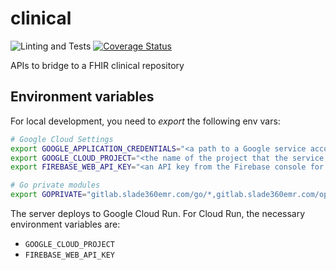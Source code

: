 # clinical

![Linting and Tests](https://github.com/savannahghi/clinical/actions/workflows/ci.yml/badge.svg)
[![Coverage Status](https://coveralls.io/repos/github/savannahghi/clinical/badge.svg?branch=main)](https://coveralls.io/github/savannahghi/clinical?branch=main)

APIs to bridge to a FHIR clinical repository

## Environment variables

For local development, you need to *export* the following env vars:

```bash
# Google Cloud Settings
export GOOGLE_APPLICATION_CREDENTIALS="<a path to a Google service account JSON file>"
export GOOGLE_CLOUD_PROJECT="<the name of the project that the service account above belongs to>"
export FIREBASE_WEB_API_KEY="<an API key from the Firebase console for the project mentioned above>"

# Go private modules
export GOPRIVATE="gitlab.slade360emr.com/go/*,gitlab.slade360emr.com/optimalhealth/*"
```

The server deploys to Google Cloud Run. For Cloud Run, the necessary environment
variables are:

- `GOOGLE_CLOUD_PROJECT`
- `FIREBASE_WEB_API_KEY`
